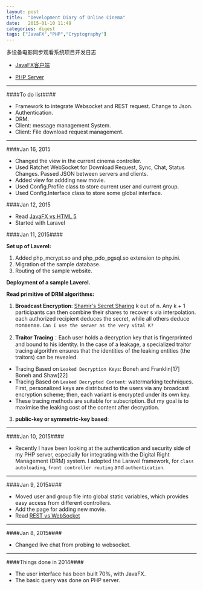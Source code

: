 ```yaml
---
layout: post
title:  "Development Diary of Online Cinema"
date:   2015-01-10 11:49
categories: digest
tags: ["JavaFX","PHP","Cryptography"]
---
```


多设备电影同步观看系统项目开发日志

*  [JavaFX客户端](https://github.com/SeffyVon/FYP_JavaFX_Client)

*  [PHP Server](https://github.com/SeffyVon/FYP_PHP_Server)

** **

####To do list####

* Framework to integrate Websocket and REST request. Change to Json.
* Authentication.
* DRM.
* Client: message management System.
* Client: File download request management.

** **

####Jan 16, 2015
* Changed the view in the current cinema controller.
* Used Ratchet WebSocket for Download Request, Sync, Chat, Status Changes. Passed JSON between servers and clients.
* Added view for addding new movie.
* Used Config.Profile class to store current user and current group.
* Used Config.Interface class to store some global interface.

####Jan 12, 2015
* Read [JavaFX vs HTML 5](http://www.slideshare.net/rcuprak/javafx-versus-html5-javaone-2014?related=1)
* Started with Laravel

####Jan 11, 2015####

**Set up of Laverel:**

1. Added php_mcrypt.so and php_pdo_pgsql.so extension to php.ini. 
2. Migration of the sample database. 
3. Routing of the sample website.

**Deployment of a sample Laverel.**

**Read primitive of DRM algorithms:**

1. **Broadcast Encryption**: [Shamir's Secret Sharing](http://en.wikipedia.org/wiki/Shamir%27s_Secret_Sharing) k out of n. Any k + 1 participants can then combine their shares to recover s via interpolation. each authorized recipient deduces the secret, while all others deduce nonsense. `Can I use the server as the very vital K?`

2. **Traitor Tracing**：Each user holds a decryption key that is fingerprinted and bound to his identity. In the case of a leakage, a specialized traitor tracing algorithm ensures that the identities of the leaking entities (the traitors) can be revealed.
* Tracing Based on `Leaked Decryption Keys`: Boneh and Franklin[17] Boneh and Shaw[22]
* Tracing Based on `Leaked Decrypted Content`: watermarking techniques. First, personalized keys are distributed to the users via any broadcast encryption scheme; then, each variant is encrypted under its own key.
* These tracing methods are suitable for subscription. But my goal is to maximise the leaking cost of the content after decryption.

3. **public-key or symmetric-key based**:

** **

####Jan 10, 2015####
* Recently I have been looking at the authentication and security side of my PHP server, especially for integrating with the Digital Right Management (DRM) system. I adopted the Laravel framework, for `class autoloading`, `front controller routing` and `authentication`.

** **

####Jan 9, 2015####
* Moved user and group file into global static variables, which provides easy access from different controllers.
* Add the page for adding new movie.
* Read [REST vs WebSocket](http://blog.arungupta.me/rest-vs-websocket-comparison-benchmarks/)

** **

####Jan 8, 2015####
* Changed live chat from probing to websocket. 

** **

####Things done in 2014####
* The user interface has been built 70%, with JavaFX.
* The basic query was done on PHP server.

